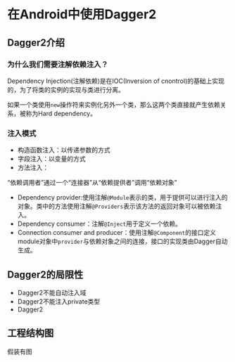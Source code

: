 # 在Android中使用Dagger2

## Dagger2介绍

### 为什么我们需要注解依赖注入？

Dependency Injection\(注解依赖\)是在IOC\(Inversion of cnontrol\)的基础上实现的，为了将类的实例的实现与类进行分离。

如果一个类使用`new`操作符来实例化另外一个类，那么这两个类直接就产生依赖关系，被称为Hard dependency。

### 注入模式

* 构造函数注入：以传递参数的方式
* 字段注入：以变量的方式
* 方法注入：

“依赖调用者”通过一个“连接器”从“依赖提供者”调用“依赖对象”

* Dependency provider:使用注解`@Module`表示的类，用于提供可以进行注入的对象。类中的方法使用注解`@Providers`表示该方法的返回对象可以被依赖注入。
* Dependency consumer：注解`@Inject`用于定义一个依赖。
* Connection consumer and producer：使用注解`@Component`的接口定义module对象中`provider`与依赖对象之间的连接，接口的实现类由Dagger自动生成。

## Dagger2的局限性

* Dagger2不能自动注入域
* Dagger2不能注入private类型
* Dagger2

## 工程结构图

假装有图

